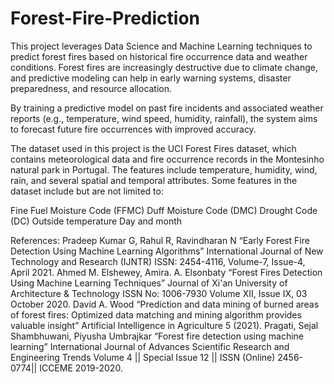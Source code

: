 # Forest-Fire-Prediction
This project leverages Data Science and Machine Learning techniques to predict forest fires based on historical fire occurrence data and weather conditions. Forest fires are increasingly destructive due to climate change, and predictive modeling can help in early warning systems, disaster preparedness, and resource allocation.

By training a predictive model on past fire incidents and associated weather reports (e.g., temperature, wind speed, humidity, rainfall), the system aims to forecast future fire occurrences with improved accuracy.

The dataset used in this project is the UCI Forest Fires dataset, which contains meteorological data and fire occurrence records in the Montesinho natural park in Portugal. The features include temperature, humidity, wind, rain, and several spatial and temporal attributes. Some features in the dataset include but are not limited to:

Fine Fuel Moisture Code (FFMC)
Duff Moisture Code (DMC)
Drought Code (DC)
Outside temperature
Day and month

References:
Pradeep Kumar G, Rahul R, Ravindharan N “Early Forest Fire Detection Using Machine Learning Algorithms” International Journal of New Technology and Research (IJNTR) ISSN: 2454-4116, Volume-7, Issue-4, April 2021.
Ahmed M. Elshewey, Amira. A. Elsonbaty “Forest Fires Detection Using Machine Learning Techniques” Journal of Xi'an University of Architecture & Technology ISSN No: 1006-7930 Volume XII, Issue IX, 03 October 2020.
David A. Wood “Prediction and data mining of burned areas of forest fires: Optimized data matching and mining algorithm provides valuable insight” Artificial Intelligence in Agriculture 5 (2021).
Pragati, Sejal Shambhuwani, Piyusha Umbrajkar “Forest fire detection using machine learning” International Journal of Advances Scientific Research and Engineering Trends Volume 4 || Special Issue 12 || ISSN (Online) 2456-0774|| ICCEME 2019-2020.

